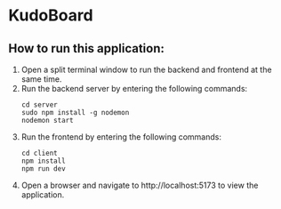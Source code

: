 # KudoBoard

## How to run this application:
1. Open a split terminal window to run the backend and frontend at the same time.
2. Run the backend server by entering the following commands:
    ```
    cd server
    sudo npm install -g nodemon
    nodemon start
    ```
3. Run the frontend by entering the following commands:
    ```
    cd client
    npm install
    npm run dev
    ```
4. Open a browser and navigate to http://localhost:5173 to view the application.
